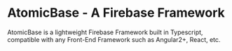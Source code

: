 # AtomicBase - A Firebase Framework

AtomicBase is a lightweight Firebase Framework  built in Typescript, 
compatible with any Front-End Framework such as Angular2+, React, etc.
